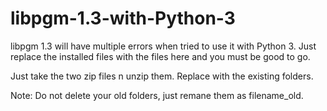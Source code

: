 # libpgm-1.3-with-Python-3
libpgm 1.3 will have multiple errors when tried to use it with Python 3. Just replace the installed files with the files here and you must be good to go.

Just take the two zip files n unzip them. Replace with the existing folders.

Note: Do not delete your old folders, just remane them as filename_old.
